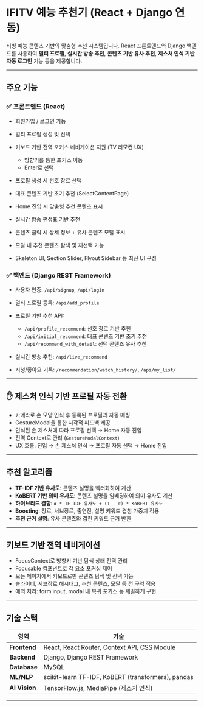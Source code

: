 
# IFITV 예능 추천기 (React + Django 연동)

티빙 예능 콘텐츠 기반의 맞춤형 추천 시스템입니다.
React 프론트엔드와 Django 백엔드를 사용하여 **멀티 프로필**, **실시간 방송 추천**, **콘텐츠 기반 유사 추천**, **제스처 인식 기반 자동 로그인** 기능 등을 제공합니다.

---

## 주요 기능

### ✅ 프론트엔드 (React)

* 회원가입 / 로그인 기능
* 멀티 프로필 생성 및 선택
* 키보드 기반 전역 포커스 네비게이션 지원 (TV 리모컨 UX)

  * 방향키를 통한 포커스 이동
  * Enter로 선택
* 프로필 생성 시 선호 장르 선택
* 대표 콘텐츠 기반 초기 추천 (SelectContentPage)
* Home 진입 시 맞춤형 추천 콘텐츠 표시
* 실시간 방송 편성표 기반 추천
* 콘텐츠 클릭 시 상세 정보 + 유사 콘텐츠 모달 표시
* 모달 내 추천 콘텐츠 탐색 및 재선택 가능
* Skeleton UI, Section Slider, Flyout Sidebar 등 최신 UI 구성

### ✅ 백엔드 (Django REST Framework)

* 사용자 인증: `/api/signup`, `/api/login`
* 멀티 프로필 등록: `/api/add_profile`
* 프로필 기반 추천 API:

  * `/api/profile_recommend`: 선호 장르 기반 추천
  * `/api/initial_recommend`: 대표 콘텐츠 기반 초기 추천
  * `/api/recommend_with_detail`: 선택 콘텐츠 유사 추천
* 실시간 방송 추천: `/api/live_recommend`
* 시청/좋아요 기록: `/recommendation/watch_history/`, `/api/my_list/`

---

## ✋ 제스처 인식 기반 프로필 자동 전환

* 카메라로 손 모양 인식 후 등록된 프로필과 자동 매칭
* GestureModal을 통한 시각적 피드백 제공
* 인식된 손 제스처에 따라 프로필 선택 → Home 자동 진입
* 전역 Context로 관리 (`GestureModalContext`)
* UX 흐름:
  진입 → 손 제스처 인식 → 프로필 자동 선택 → Home 진입

---

## 추천 알고리즘

* **TF-IDF 기반 유사도**: 콘텐츠 설명을 벡터화하여 계산
* **KoBERT 기반 의미 유사도**: 콘텐츠 설명을 임베딩하여 의미 유사도 계산
* **하이브리드 결합**:
  `α * TF-IDF 유사도 + (1 - α) * KoBERT 유사도`
* **Boosting**: 장르, 서브장르, 출연진, 설명 키워드 겹침 가중치 적용
* **추천 근거 설명**: 유사 콘텐츠와 겹친 키워드 근거 반환

---

## 키보드 기반 전역 네비게이션

* FocusContext로 방향키 기반 탐색 상태 전역 관리
* Focusable 컴포넌트로 각 요소 포커싱 제어
* 모든 페이지에서 키보드로만 콘텐츠 탐색 및 선택 가능
* 슬라이더, 서브장르 해시태그, 추천 콘텐츠, 모달 등 전 구역 적용
* 예외 처리: form input, modal 내 복귀 포커스 등 세밀하게 구현

---

## 기술 스택

| 영역            | 기술                                                 |
| ------------- | -------------------------------------------------- |
| **Frontend**  | React, React Router, Context API, CSS Module       |
| **Backend**   | Django, Django REST Framework                      |
| **Database**  | MySQL                                              |
| **ML/NLP**    | scikit-learn TF-IDF, KoBERT (transformers), pandas |
| **AI Vision** | TensorFlow\.js, MediaPipe (제스처 인식)                 |

---


